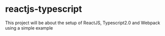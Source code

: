 # reactjs-typescript
This project will be about the setup of ReactJS, Typescript2.0 and Webpack using a simple example

